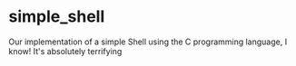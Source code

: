 # simple_shell
Our implementation of a simple Shell using the C programming language, I know! It's absolutely terrifying
